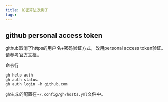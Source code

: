 ```yaml
---
title: 加密算法及例子
tags:
---
```


## github personal access token

github取消了https的用户名+密码验证方式，改用personal access token验证。请参考[官方文档](https://docs.github.com/zh/authentication/keeping-your-account-and-data-secure/managing-your-personal-access-tokens)。

命令行

    gh help auth
    gh auth status
    gh auth login -h github.com

`gh`生成的配置在`~/.config/gh/hosts.yml`文件中。




